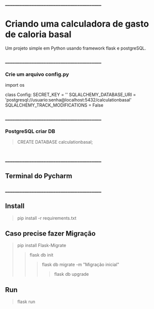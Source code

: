 ### ________________________________________
# Criando uma calculadora de gasto de caloria basal

Um projeto simple em Python usando framework flask e postgreSQL.


### ________________________________________
### Crie um arquivo config.py
import os

class Config:
    SECRET_KEY = ''
    SQLALCHEMY_DATABASE_URI = 'postgresql://usuario:senha@localhost:5432/calculationbasal'
    SQLALCHEMY_TRACK_MODIFICATIONS = False





### ________________________________________
### PostgreSQL criar DB

 > CREATE DATABASE calculationbasal;
#
### ________________________________________
## Terminal do Pycharm
### ________________________________________
## Install
 > pip install -r requirements.txt

## Caso precise fazer Migração
 > pip install Flask-Migrate
 >> flask db init
 >>> flask db migrate -m "Migração inicial"
 >>>> flask db upgrade


## Run
 > flask run
